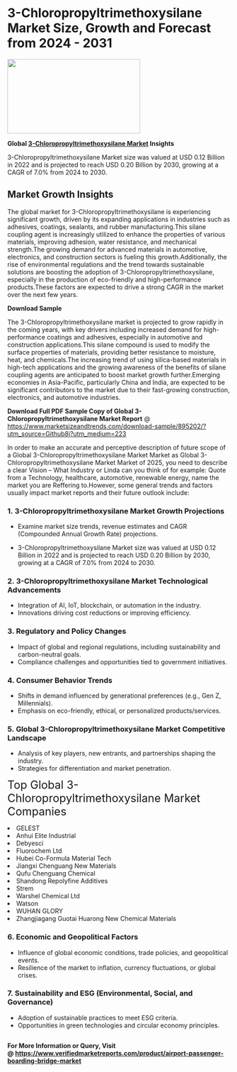 <H1>3-Chloropropyltrimethoxysilane Market Size, Growth and Forecast from 2024 - 2031</H1><img class="aligncenter size-medium wp-image-584254" src="https://thirdeyenews.in/wp-content/uploads/2024/09/Global-Market-Research-300x168.jpeg" alt="" width="300" height="168" /><p><strong>Global&nbsp;<a href="https://www.marketsizeandtrends.com/download-sample/895202/?utm_source=Github8j?utm_medium=223">3-Chloropropyltrimethoxysilane Market</a> Insights</strong></p><p>3-Chloropropyltrimethoxysilane Market size was valued at USD 0.12 Billion in 2022 and is projected to reach USD 0.20 Billion by 2030, growing at a CAGR of 7.0% from 2024 to 2030.</p><p><h2>Market Growth Insights</h2> The global market for 3-Chloropropyltrimethoxysilane is experiencing significant growth, driven by its expanding applications in industries such as adhesives, coatings, sealants, and rubber manufacturing.This silane coupling agent is increasingly utilized to enhance the properties of various materials, improving adhesion, water resistance, and mechanical strength.The growing demand for advanced materials in automotive, electronics, and construction sectors is fueling this growth.Additionally, the rise of environmental regulations and the trend towards sustainable solutions are boosting the adoption of 3-Chloropropyltrimethoxysilane, especially in the production of eco-friendly and high-performance products.These factors are expected to drive a strong CAGR in the market over the next few years.<p><strong>Download Sample</strong></p> <p>The 3-Chloropropyltrimethoxysilane market is projected to grow rapidly in the coming years, with key drivers including increased demand for high-performance coatings and adhesives, especially in automotive and construction applications.This silane compound is used to modify the surface properties of materials, providing better resistance to moisture, heat, and chemicals.The increasing trend of using silica-based materials in high-tech applications and the growing awareness of the benefits of silane coupling agents are anticipated to boost market growth further.Emerging economies in Asia-Pacific, particularly China and India, are expected to be significant contributors to the market due to their fast-growing construction, electronics, and automotive industries.<p><span class=""><strong>Download Full PDF Sample Copy of Global 3-Chloropropyltrimethoxysilane Market Report</strong> @ <a href="https://www.marketsizeandtrends.com/download-sample/895202/?utm_source=Github8j?utm_medium=223" target="_blank">https://www.marketsizeandtrends.com/download-sample/895202/?utm_source=Github8j?utm_medium=223</a></span></p><p>In order to make an accurate and perceptive description of future scope of a Global&nbsp;3-Chloropropyltrimethoxysilane Market Market as Global&nbsp;3-Chloropropyltrimethoxysilane Market Market of 2025, you need to describe a clear Vision &ndash; What Industry or Linda can you think of for example: Quote from a Technology, healthcare, automotive, renewable energy, name the market you are Reffering to.However, some general trends and factors usually impact market reports and their future outlook include:</p><h3>1.&nbsp;<strong>3-Chloropropyltrimethoxysilane Market Growth Projections</strong></h3><ul><li>Examine market size trends, revenue estimates and CAGR (Compounded Annual Growth Rate) projections.</li><li><p>3-Chloropropyltrimethoxysilane Market size was valued at USD 0.12 Billion in 2022 and is projected to reach USD 0.20 Billion by 2030, growing at a CAGR of 7.0% from 2024 to 2030.</p></li></ul><h3>2.&nbsp;<strong>3-Chloropropyltrimethoxysilane Market Technological Advancements</strong></h3><ul><li>Integration of AI, IoT, blockchain, or automation in the industry.</li><li>Innovations driving cost reductions or improving efficiency.</li></ul><h3>3.&nbsp;<strong>Regulatory and Policy Changes</strong></h3><ul><li>Impact of global and regional regulations, including sustainability and carbon-neutral goals.</li><li>Compliance challenges and opportunities tied to government initiatives.</li></ul><h3>4.&nbsp;<strong>Consumer Behavior Trends</strong></h3><ul><li>Shifts in demand influenced by generational preferences (e.g., Gen Z, Millennials).</li><li>Emphasis on eco-friendly, ethical, or personalized products/services.</li></ul><h3>5.&nbsp;<strong>Global 3-Chloropropyltrimethoxysilane Market Competitive Landscape</strong></h3><ul><li>Analysis of key players, new entrants, and partnerships shaping the industry.</li><li>Strategies for differentiation and market penetration.</li></ul><p data-pm-slice="1 1 []"><span style="color: inherit; font-family: inherit; font-size: 25px;">Top Global 3-Chloropropyltrimethoxysilane Market Companies</span></p><div class="" data-test-id=""><p><li>GELEST</li><li> Anhui Elite Industrial</li><li> Debyesci</li><li> Fluorochem Ltd</li><li> Hubei Co-Formula Material Tech</li><li> Jiangxi Chenguang New Materials</li><li> Qufu Chenguang Chemical</li><li> Shandong Repolyfine Additives</li><li> Strem</li><li> Warshel Chemical Ltd</li><li> Watson</li><li> WUHAN GLORY</li><li> Zhangjiagang Guotai Huarong New Chemical Materials</li></p></div><h3>6.&nbsp;<strong>Economic and Geopolitical Factors</strong></h3><ul><li>Influence of global economic conditions, trade policies, and geopolitical events.</li><li>Resilience of the market to inflation, currency fluctuations, or global crises.</li></ul><h3>7.&nbsp;<strong>Sustainability and ESG (Environmental, Social, and Governance)</strong></h3><ul><li>Adoption of sustainable practices to meet ESG criteria.</li><li>Opportunities in green technologies and circular economy principles.</li></ul><h2><strong style="font-size: 14px;">For More Information or Query, Visit @&nbsp;</strong><a style="background-color: #ffffff; font-size: 14px;" href="https://www.marketsizeandtrends.com/report/3-chloropropyltrimethoxysilane-market/" target="_blank">https://www.verifiedmarketreports.com/product/airport-passenger-boarding-bridge-market</a></h2>